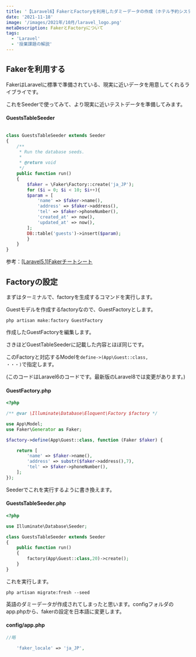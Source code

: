 ```yaml
---
title: '【Laravel6】FakerとFactoryを利用したダミーデータの作成（ホテル予約システム４）'
date: '2021-11-18'
image: '/images/2021年/10月/laravel_logo.png'
metaDescription: FakerとFactoryについて
tags:
  - 'Laravel'
  - '授業課題の解説'
---
```


## Fakerを利用する

<bold>Faker</bold>はLaravelに標準で準備されている、現実に近いデータを用意してくれるライブライです。

これをSeederで使ってみて、より現実に近いテストデータを準備してみます。


#### GuestsTableSeeder
```php

class GuestsTableSeeder extends Seeder
{
    /**
     * Run the database seeds.
     *
     * @return void
     */
    public function run()
    {
        $faker = \Faker\Factory::create('ja_JP');
        for ($i = 0; $i < 10; $i++){
        $param = [
            'name' => $faker->name(),
            'address' => $faker->address(),
            'tel' => $faker->phoneNumber(),
            'created_at' => now(),
            'updated_at' => now(),
        ];
        DB::table('guests')->insert($param);
        }
    }
}
```

参考：[[Laravel5.1]Fakerチートシート](https://qiita.com/tosite0345/items/1d47961947a6770053af)

## Factoryの設定

まずはターミナルで、factoryを生成するコマンドを実行します。

Guestモデルを作成するfactoryなので、GuestFactoryとします。

```terminal
php artisan make:factory GuestFactory
```

作成したGuestFactoryを編集します。

さきほどGuestTableSeederに記載した内容とほぼ同じです。

このFactoryと対応するModelを<code>define->(App\Guest::class, ・・・)</code>で指定します。

(このコードはLaravel6のコードです。最新版のLaravel8では変更があります。)

#### GuestFactory.php

```php
<?php

/** @var \Illuminate\Database\Eloquent\Factory $factory */

use App\Model;
use Faker\Generator as Faker;

$factory->define(App\Guest::class, function (Faker $faker) {

    return [
        'name' => $faker->name(),
        'address' => substr($faker->address(),7),
        'tel' => $faker->phoneNumber(),
    ];
});

```

Seederでこれを実行するように書き換えます。


#### GuestsTableSeeder.php
```php
<?php

use Illuminate\Database\Seeder;

class GuestsTableSeeder extends Seeder
{
    public function run()
    {
        factory(App\Guest::class,20)->create();
    }
}
```

これを実行します。
```terminal
php artisan migrate:fresh --seed
```

英語のダミーデータが作成されてしまったと思います。configフォルダのapp.phpから、fakerの設定を日本語に変更します。

#### config/app.php
```php
//略

    'faker_locale' => 'ja_JP',

```